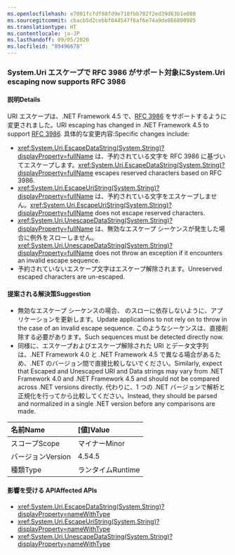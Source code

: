 ```yaml
---
ms.openlocfilehash: e7001fcfdf88fd9e710fbb702f2ed39d63b1e080
ms.sourcegitcommit: cbacb5d2cebbf044547f6af6e74a9de866800985
ms.translationtype: HT
ms.contentlocale: ja-JP
ms.lasthandoff: 09/05/2020
ms.locfileid: "89496678"
---
```

### <a name="systemuri-escaping-now-supports-rfc-3986"></a><span data-ttu-id="0844d-101">System.Uri エスケープで RFC 3986 がサポート対象に</span><span class="sxs-lookup"><span data-stu-id="0844d-101">System.Uri escaping now supports RFC 3986</span></span>

#### <a name="details"></a><span data-ttu-id="0844d-102">説明</span><span class="sxs-lookup"><span data-stu-id="0844d-102">Details</span></span>

<span data-ttu-id="0844d-103">URI エスケープは、.NET Framework 4.5 で、[RFC 3986](https://tools.ietf.org/html/rfc3986) をサポートするように変更されました。</span><span class="sxs-lookup"><span data-stu-id="0844d-103">URI escaping has changed in .NET Framework 4.5 to support [RFC 3986](https://tools.ietf.org/html/rfc3986).</span></span> <span data-ttu-id="0844d-104">具体的な変更内容:</span><span class="sxs-lookup"><span data-stu-id="0844d-104">Specific changes include:</span></span><ul><li><span data-ttu-id="0844d-105"><xref:System.Uri.EscapeDataString(System.String)?displayProperty=fullName> は、予約されている文字を RFC 3986 に基づいてエスケープします。</span><span class="sxs-lookup"><span data-stu-id="0844d-105"><xref:System.Uri.EscapeDataString(System.String)?displayProperty=fullName> escapes reserved characters based on RFC 3986.</span></span></li><li><span data-ttu-id="0844d-106"><xref:System.Uri.EscapeUriString(System.String)?displayProperty=fullName> は、予約されている文字をエスケープしません。</span><span class="sxs-lookup"><span data-stu-id="0844d-106"><xref:System.Uri.EscapeUriString(System.String)?displayProperty=fullName> does not escape reserved characters.</span></span></li><li><span data-ttu-id="0844d-107"><xref:System.Uri.UnescapeDataString(System.String)?displayProperty=fullName> は、無効なエスケープ シーケンスが発生した場合に例外をスローしません。</span><span class="sxs-lookup"><span data-stu-id="0844d-107"><xref:System.Uri.UnescapeDataString(System.String)?displayProperty=fullName> does not throw an exception if it encounters an invalid escape sequence.</span></span></li><li><span data-ttu-id="0844d-108">予約されていないエスケープ文字はエスケープ解除されます。</span><span class="sxs-lookup"><span data-stu-id="0844d-108">Unreserved escaped characters are un-escaped.</span></span></li></ul>

#### <a name="suggestion"></a><span data-ttu-id="0844d-109">提案される解決策</span><span class="sxs-lookup"><span data-stu-id="0844d-109">Suggestion</span></span>

<ul><li><span data-ttu-id="0844d-110">無効なエスケープ シーケンスの場合、<xref:System.Uri.UnescapeDataString(System.String)?displayProperty=fullName> のスローに依存しないように、アプリケーションを更新します。</span><span class="sxs-lookup"><span data-stu-id="0844d-110">Update applications to not rely on <xref:System.Uri.UnescapeDataString(System.String)?displayProperty=fullName> to throw in the case of an invalid escape sequence.</span></span> <span data-ttu-id="0844d-111">このようなシーケンスは、直接削除する必要があります。</span><span class="sxs-lookup"><span data-stu-id="0844d-111">Such sequences must be detected directly now.</span></span></li><li><span data-ttu-id="0844d-112">同様に、エスケープおよびエスケープ解除された URI とデータ文字列は、.NET Framework 4.0 と .NET Framework 4.5 で異なる場合があるため、.NET のバージョン間で直接比較しないでください。</span><span class="sxs-lookup"><span data-stu-id="0844d-112">Similarly, expect that Escaped and Unescaped URI and Data strings may vary from .NET Framework 4.0 and .NET Framework 4.5 and should not be compared across .NET versions directly.</span></span> <span data-ttu-id="0844d-113">代わりに、1 つの .NET バージョンで解析と正規化を行ってから比較してください。</span><span class="sxs-lookup"><span data-stu-id="0844d-113">Instead, they should be parsed and normalized in a single .NET version before any comparisons are made.</span></span></li></ul>

| <span data-ttu-id="0844d-114">名前</span><span class="sxs-lookup"><span data-stu-id="0844d-114">Name</span></span>    | <span data-ttu-id="0844d-115">[値]</span><span class="sxs-lookup"><span data-stu-id="0844d-115">Value</span></span>       |
|:--------|:------------|
| <span data-ttu-id="0844d-116">スコープ</span><span class="sxs-lookup"><span data-stu-id="0844d-116">Scope</span></span>   |<span data-ttu-id="0844d-117">マイナー</span><span class="sxs-lookup"><span data-stu-id="0844d-117">Minor</span></span>|
|<span data-ttu-id="0844d-118">バージョン</span><span class="sxs-lookup"><span data-stu-id="0844d-118">Version</span></span>|<span data-ttu-id="0844d-119">4.5</span><span class="sxs-lookup"><span data-stu-id="0844d-119">4.5</span></span>|
|<span data-ttu-id="0844d-120">種類</span><span class="sxs-lookup"><span data-stu-id="0844d-120">Type</span></span>|<span data-ttu-id="0844d-121">ランタイム</span><span class="sxs-lookup"><span data-stu-id="0844d-121">Runtime</span></span>|

#### <a name="affected-apis"></a><span data-ttu-id="0844d-122">影響を受ける API</span><span class="sxs-lookup"><span data-stu-id="0844d-122">Affected APIs</span></span>

- <xref:System.Uri.EscapeDataString(System.String)?displayProperty=nameWithType>
- <xref:System.Uri.EscapeUriString(System.String)?displayProperty=nameWithType>
- <xref:System.Uri.UnescapeDataString(System.String)?displayProperty=nameWithType>

<!--

#### Affected APIs

- `M:System.Uri.EscapeDataString(System.String)`
- `M:System.Uri.EscapeUriString(System.String)`
- `M:System.Uri.UnescapeDataString(System.String)`

-->
